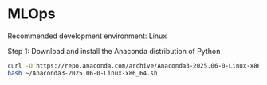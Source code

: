 # MLOps

Recommended development environment: Linux

Step 1: Download and install the Anaconda distribution of Python

```bash
curl -O https://repo.anaconda.com/archive/Anaconda3-2025.06-0-Linux-x86_64.sh
bash ~/Anaconda3-2025.06-0-Linux-x86_64.sh
```
